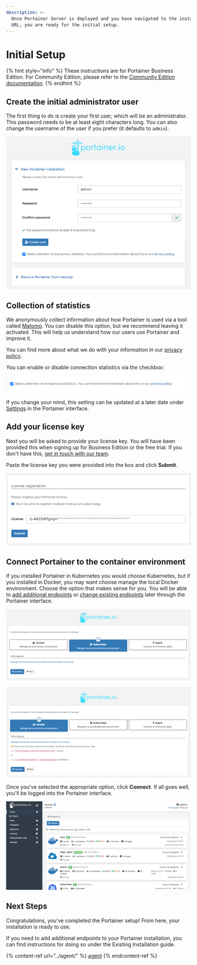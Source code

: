 ```yaml
---
description: >-
  Once Portainer Server is deployed and you have navigated to the instance's
  URL, you are ready for the initial setup.
---
```


# Initial Setup

{% hint style="info" %}
These instructions are for Portainer Business Edition. For Community Edition, please refer to the [Community Edition documentation](https://docs.portainer.io/v/ce-2.6/).
{% endhint %}

## Create the initial administrator user

The first thing to do is create your first user, which will be an administrator. This password needs to be at least eight characters long. You can also change the username of the user if you prefer (it defaults to `admin`).

![](../../../.gitbook/assets/be-server-setup-1.png)

## Collection of statistics

We anonymously collect information about how Portainer is used via a tool called [Matomo](https://matomo.org). You can disable this option, but we recommend leaving it activated. This will help us understand how our users use Portainer and improve it.

You can find more about what we do with your information in our [privacy policy](https://www.portainer.io/privacy-policy).

You can enable or disable connection statistics via the checkbox:

![](../../../.gitbook/assets/initial-2.png)

If you change your mind, this setting can be updated at a later date under [Settings](../../../admin/settings/) in the Portainer interface.

## Add your license key

Next you will be asked to provide your license key. You will have been provided this when signing up for Business Edition or the free trial. If you don't have this, [get in touch with our team](mailto:success@portainer.io).

Paste the license key you were provided into the box and click **Submit**.

![](../../../.gitbook/assets/upgrade-license.png)

## Connect Portainer to the container environment

If you installed Portainer in Kubernetes you would choose Kubernetes, but if you installed in Docker, you may want choose manage the local Docker environment. Choose the option that makes sense for you. You will be able to [add additional endpoints](../../../admin/endpoints/add/) or [change existing endpoints](../../../admin/endpoints/) later through the Portainer interface.

![Connect to the local environment, which might be Kubernetes...](../../../.gitbook/assets/initial-3.png)

![... or Docker](../../../.gitbook/assets/initial-4.png)

Once you've selected the appropriate option, click **Connect**. If all goes well, you'll be logged into the Portainer interface.

![](../../../.gitbook/assets/be-server-setup-5.png)

## Next Steps

Congratulations, you've completed the Portainer setup! From here, your installation is ready to use.

If you need to add additional endpoints to your Portainer installation, you can find instructions for doing so under the Existing Installation guide.

{% content-ref url="../agent/" %}
[agent](../agent/)
{% endcontent-ref %}
